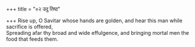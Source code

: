 +++
title = "०२ उदु तिष्ठ"

+++
Rise up, O Savitar whose hands are golden, and hear this man while sacrifice is offered,  
     Spreading afar thy broad and wide effulgence, and bringing mortal men the food that feeds them.